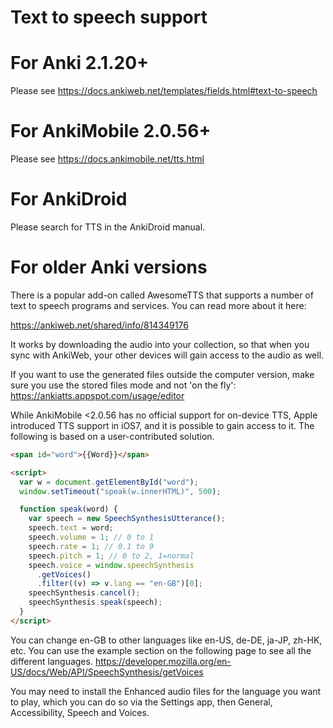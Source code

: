 # Text to speech support

<h1>For Anki 2.1.20+</h1>

Please see <https://docs.ankiweb.net/templates/fields.html#text-to-speech>

<h1>For AnkiMobile 2.0.56+</h1>

Please see <https://docs.ankimobile.net/tts.html>

<h1>For AnkiDroid</h1>

Please search for TTS in the AnkiDroid manual.

<h1>For older Anki versions</h1>

There is a popular add-on called AwesomeTTS that supports a number of text to speech programs and services. You can read more about it here:

<https://ankiweb.net/shared/info/814349176>

It works by downloading the audio into your collection, so that when you sync with AnkiWeb, your other devices will gain access to the audio as well.

If you want to use the generated files outside the computer version, make sure you use the stored files mode and not 'on the fly': <https://ankiatts.appspot.com/usage/editor>

While AnkiMobile <2.0.56 has no official support for on-device TTS, Apple introduced TTS support in iOS7, and it is possible to gain access to it. The following is based on a user-contributed solution.

```html
<span id="word">{{Word}}</span>

<script>
  var w = document.getElementById("word");
  window.setTimeout("speak(w.innerHTML)", 500);

  function speak(word) {
    var speech = new SpeechSynthesisUtterance();
    speech.text = word;
    speech.volume = 1; // 0 to 1
    speech.rate = 1; // 0.1 to 9
    speech.pitch = 1; // 0 to 2, 1=normal
    speech.voice = window.speechSynthesis
      .getVoices()
      .filter((v) => v.lang == "en-GB")[0];
    speechSynthesis.cancel();
    speechSynthesis.speak(speech);
  }
</script>
```

You can change en-GB to other languages like en-US, de-DE, ja-JP, zh-HK, etc. You can use the example section on the following page to see all the different languages. <https://developer.mozilla.org/en-US/docs/Web/API/SpeechSynthesis/getVoices>

You may need to install the Enhanced audio files for the language you want to play, which you can do so via the Settings app, then General, Accessibility, Speech and Voices.
